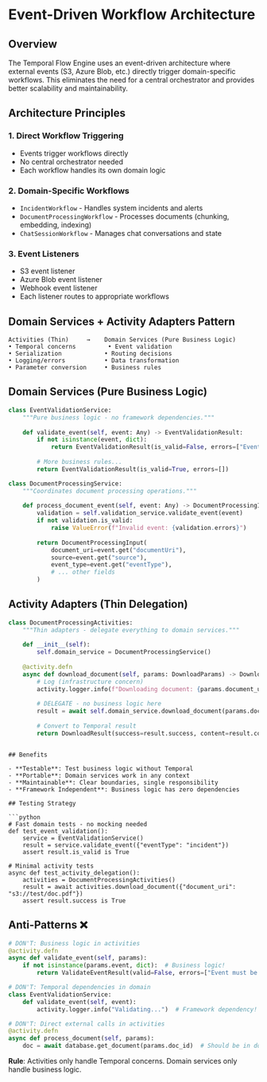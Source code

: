 # Event-Driven Workflow Architecture

## Overview

The Temporal Flow Engine uses an event-driven architecture where external events (S3, Azure Blob, etc.) directly trigger domain-specific workflows. This eliminates the need for a central orchestrator and provides better scalability and maintainability.

## Architecture Principles

### 1. **Direct Workflow Triggering**
- Events trigger workflows directly
- No central orchestrator needed
- Each workflow handles its own domain logic

### 2. **Domain-Specific Workflows**
- `IncidentWorkflow` - Handles system incidents and alerts
- `DocumentProcessingWorkflow` - Processes documents (chunking, embedding, indexing)
- `ChatSessionWorkflow` - Manages chat conversations and state

### 3. **Event Listeners**
- S3 event listener
- Azure Blob event listener  
- Webhook event listener
- Each listener routes to appropriate workflows

## Domain Services + Activity Adapters Pattern

```
Activities (Thin)     →    Domain Services (Pure Business Logic)
• Temporal concerns         • Event validation
• Serialization            • Routing decisions  
• Logging/errors           • Data transformation
• Parameter conversion     • Business rules
```

## Domain Services (Pure Business Logic)

```python
class EventValidationService:
    """Pure business logic - no framework dependencies."""
    
    def validate_event(self, event: Any) -> EventValidationResult:
        if not isinstance(event, dict):
            return EventValidationResult(is_valid=False, errors=["Event must be a dictionary"])
        
        # More business rules...
        return EventValidationResult(is_valid=True, errors=[])

class DocumentProcessingService:
    """Coordinates document processing operations."""
    
    def process_document_event(self, event: Any) -> DocumentProcessingInput:
        validation = self.validation_service.validate_event(event)
        if not validation.is_valid:
            raise ValueError(f"Invalid event: {validation.errors}")
            
        return DocumentProcessingInput(
            document_uri=event.get("documentUri"),
            source=event.get("source"),
            event_type=event.get("eventType"),
            # ... other fields
        )
```

## Activity Adapters (Thin Delegation)

```python
class DocumentProcessingActivities:
    """Thin adapters - delegate everything to domain services."""
    
    def __init__(self):
        self.domain_service = DocumentProcessingService()
    
    @activity.defn
    async def download_document(self, params: DownloadParams) -> DownloadResult:
        # Log (infrastructure concern)
        activity.logger.info(f"Downloading document: {params.document_uri}")
        
        # DELEGATE - no business logic here
        result = await self.domain_service.download_document(params.document_uri)
        
        # Convert to Temporal result
        return DownloadResult(success=result.success, content=result.content)
```
```

## Benefits

- **Testable**: Test business logic without Temporal
- **Portable**: Domain services work in any context  
- **Maintainable**: Clear boundaries, single responsibility
- **Framework Independent**: Business logic has zero dependencies

## Testing Strategy

```python
# Fast domain tests - no mocking needed
def test_event_validation():
    service = EventValidationService()
    result = service.validate_event({"eventType": "incident"})
    assert result.is_valid is True

# Minimal activity tests
async def test_activity_delegation():
    activities = DocumentProcessingActivities()
    result = await activities.download_document({"document_uri": "s3://test/doc.pdf"})
    assert result.success is True
```

## Anti-Patterns ❌

```python
# DON'T: Business logic in activities
@activity.defn
async def validate_event(self, params):
    if not isinstance(params.event, dict):  # Business logic!
        return ValidateEventResult(valid=False, errors=["Event must be dict"])

# DON'T: Temporal dependencies in domain
class EventValidationService:
    def validate_event(self, event):
        activity.logger.info("Validating...")  # Framework dependency!

# DON'T: Direct external calls in activities  
@activity.defn
async def process_document(self, params):
    doc = await database.get_document(params.doc_id)  # Should be in domain service
```

**Rule**: Activities only handle Temporal concerns. Domain services only handle business logic.
